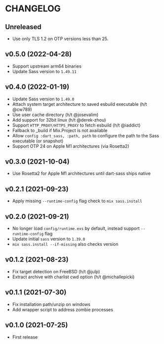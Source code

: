 # CHANGELOG

## Unreleased

- Use only TLS 1.2 on OTP versions less than 25.

## v0.5.0 (2022-04-28)

- Support upstream arm64 binaries
- Update Sass version to `1.49.11`

## v0.4.0 (2022-01-19)

- Update Sass version to `1.49.0`
- Attach system target architecture to saved esbuild executable (h/t @cw789)
- Use user cache directory (h/t @josevalim)
- Add support for 32bit linux (h/t @derek-zhou)
- Support `HTTP_PROXY/HTTPS_PROXY` to fetch esbuild (h/t @iaddict)
- Fallback to \_build if Mix.Project is not available
- Allow `config :dart_sass, :path, path` to configure the path to the Sass executable (or snapshot)
- Support OTP 24 on Apple M1 architectures (via Rosetta2)

## v0.3.0 (2021-10-04)

- Use Rosetta2 for Apple M1 architectures until dart-sass ships native

## v0.2.1 (2021-09-23)

- Apply missing `--runtime-config` flag check to `mix sass.install`

## v0.2.0 (2021-09-21)

- No longer load `config/runtime.exs` by default, instead support `--runtime-config` flag
- Update initial `sass` version to `1.39.0`
- `mix sass.install --if-missing` also checks version

## v0.1.2 (2021-08-23)

- Fix target detection on FreeBSD (h/t @julp)
- Extract archive with charlist cwd option (h/t @michallepicki)

## v0.1.1 (2021-07-30)

- Fix installation path/unzip on windows
- Add wrapper script to address zombie processes

## v0.1.0 (2021-07-25)

- First release
